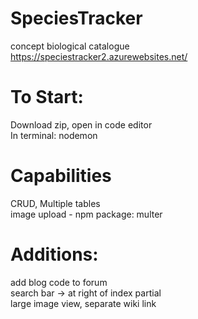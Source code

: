 # SpeciesTracker
concept biological catalogue <br>
https://speciestracker2.azurewebsites.net/

# To Start: <br>
Download zip, open in code editor <br>
In terminal: nodemon

# Capabilities <br>
CRUD, Multiple tables <br>
image upload - npm package: multer <br>

# Additions: <br>
add blog code to forum <br>
search bar -> at right of index partial <br>
large image view, separate wiki link <br>
